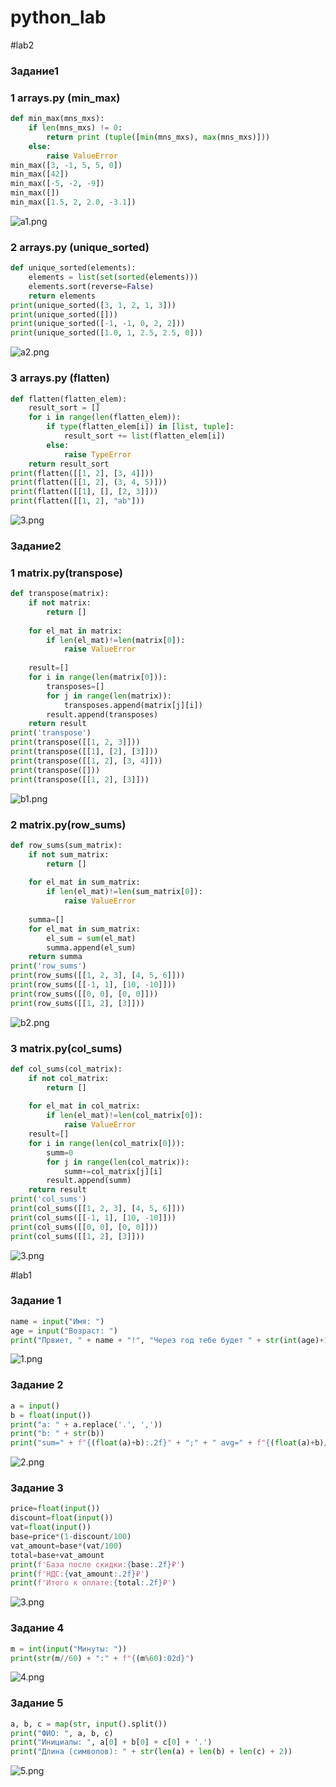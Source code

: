 # python_lab
#lab2
### Задание1
### 1 arrays.py (min_max)
```python
def min_max(mns_mxs):
    if len(mns_mxs) != 0:
        return print (tuple([min(mns_mxs), max(mns_mxs)]))
    else:
        raise ValueError
min_max([3, -1, 5, 5, 0])
min_max([42])
min_max([-5, -2, -9])
min_max([])
min_max([1.5, 2, 2.0, -3.1])
```
![a1.png](images\lab02\a1.png)
### 2 arrays.py (unique_sorted)
```python
def unique_sorted(elements):
    elements = list(set(sorted(elements)))
    elements.sort(reverse=False)
    return elements
print(unique_sorted([3, 1, 2, 1, 3]))
print(unique_sorted([]))
print(unique_sorted([-1, -1, 0, 2, 2]))
print(unique_sorted([1.0, 1, 2.5, 2.5, 0]))
```
![a2.png]()
### 3 arrays.py (flatten)
```python
def flatten(flatten_elem):
    result_sort = []
    for i in range(len(flatten_elem)):
        if type(flatten_elem[i]) in [list, tuple]:
            result_sort += list(flatten_elem[i])
        else:
            raise TypeError
    return result_sort
print(flatten([[1, 2], [3, 4]]))
print(flatten([[1, 2], (3, 4, 5)]))
print(flatten([[1], [], [2, 3]]))
print(flatten([[1, 2], "ab"]))
```
![3.png]()
### Задание2
### 1 matrix.py(transpose)
```python
def transpose(matrix):
    if not matrix:
        return []
    
    for el_mat in matrix:
        if len(el_mat)!=len(matrix[0]):
            raise ValueError
        
    result=[]
    for i in range(len(matrix[0])):
        transposes=[]
        for j in range(len(matrix)):
            transposes.append(matrix[j][i])
        result.append(transposes)
    return result
print('transpose')
print(transpose([[1, 2, 3]]))
print(transpose([[1], [2], [3]]))
print(transpose([[1, 2], [3, 4]]))
print(transpose([]))
print(transpose([[1, 2], [3]]))
```
![b1.png](images\lab02\a1.png)
### 2 matrix.py(row_sums)
```python
def row_sums(sum_matrix):
    if not sum_matrix:
        return []
    
    for el_mat in sum_matrix:
        if len(el_mat)!=len(sum_matrix[0]):
            raise ValueError
    
    summa=[]
    for el_mat in sum_matrix:
        el_sum = sum(el_mat)
        summa.append(el_sum)
    return summa
print('row_sums')
print(row_sums([[1, 2, 3], [4, 5, 6]]))
print(row_sums([[-1, 1], [10, -10]]))
print(row_sums([[0, 0], [0, 0]]))
print(row_sums([[1, 2], [3]]))
```
![b2.png]()
### 3 matrix.py(col_sums)
```python
def col_sums(col_matrix):
    if not col_matrix:
        return []
    
    for el_mat in col_matrix:
        if len(el_mat)!=len(col_matrix[0]):
            raise ValueError
    result=[]
    for i in range(len(col_matrix[0])):
        summ=0
        for j in range(len(col_matrix)):
            summ+=col_matrix[j][i]
        result.append(summ)
    return result
print('col_sums')
print(col_sums([[1, 2, 3], [4, 5, 6]]))
print(col_sums([[-1, 1], [10, -10]]))
print(col_sums([[0, 0], [0, 0]]))
print(col_sums([[1, 2], [3]]))


```
![3.png]()

#lab1
### Задание 1
```python
name = input("Имя: ")
age = input("Возраст: ")
print("Првиет, " + name + "!", "Через год тебе будет " + str(int(age)+1) + ".")
```
![1.png](images/lab01/1.png)


### Задание 2
```python
a = input()
b = float(input())
print("a: " + a.replace('.', ','))
print("b: " + str(b))
print("sum=" + f"{(float(a)+b):.2f}" + ";" + " avg=" + f"{(float(a)+b)/2:.2f}")
```
![2.png](images/lab01/2.png)

### Задание 3
```python
price=float(input())
discount=float(input())
vat=float(input())
base=price*(1-discount/100)
vat_amount=base*(vat/100)
total=base+vat_amount
print(f'База после скидки:{base:.2f}₽')
print(f'НДС:{vat_amount:.2f}₽')
print(f'Итого к оплате:{total:.2f}₽')
```
![3.png](images/lab01/3.png)

### Задание 4
```python
m = int(input("Минуты: "))
print(str(m//60) + ":" + f"{(m%60):02d}")
```
![4.png](images/lab01/4.png)

### Задание 5
```python
a, b, c = map(str, input().split())
print("ФИО: ", a, b, c)
print("Инициалы: ", a[0] + b[0] + c[0] + '.')
print("Длина (символов): " + str(len(a) + len(b) + len(c) + 2))
```
![5.png](images/lab01/5.png)
